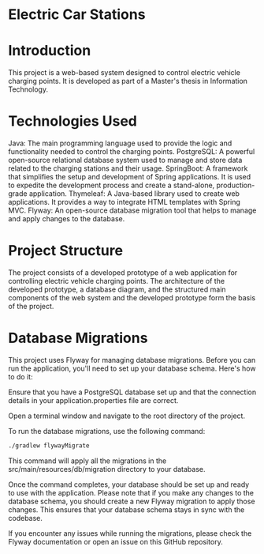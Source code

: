 # Electric Car Stations
# Introduction
This project is a web-based system designed to control electric vehicle charging points. It is developed as part of a Master's thesis in Information Technology.

# Technologies Used
Java: The main programming language used to provide the logic and functionality needed to control the charging points.
PostgreSQL: A powerful open-source relational database system used to manage and store data related to the charging stations and their usage.
SpringBoot: A framework that simplifies the setup and development of Spring applications. It is used to expedite the development process and create a stand-alone, production-grade application.
Thymeleaf: A Java-based library used to create web applications. It provides a way to integrate HTML templates with Spring MVC.
Flyway: An open-source database migration tool that helps to manage and apply changes to the database.
# Project Structure
The project consists of a developed prototype of a web application for controlling electric vehicle charging points. The architecture of the developed prototype, a database diagram, and the structured main components of the web system and the developed prototype form the basis of the project.

# Database Migrations
This project uses Flyway for managing database migrations. Before you can run the application, you'll need to set up your database schema. Here's how to do it:

Ensure that you have a PostgreSQL database set up and that the connection details in your application.properties file are correct.

Open a terminal window and navigate to the root directory of the project.

To run the database migrations, use the following command:

```bash
./gradlew flywayMigrate
```

This command will apply all the migrations in the src/main/resources/db/migration directory to your database.

Once the command completes, your database should be set up and ready to use with the application.
Please note that if you make any changes to the database schema, you should create a new Flyway migration to apply those changes. This ensures that your database schema stays in sync with the codebase.

If you encounter any issues while running the migrations, please check the Flyway documentation or open an issue on this GitHub repository.
